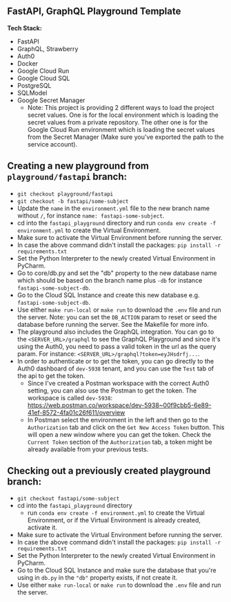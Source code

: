 ## FastAPI, GraphQL Playground Template

**Tech Stack:**
- FastAPI
- GraphQL, Strawberry
- Auth0
- Docker
- Google Cloud Run
- Google Cloud SQL
- PostgreSQL
- SQLModel
- Google Secret Manager
  - Note: This project is providing 2 different ways to load the project secret values. One is for the local environment which is loading the secret values from a private repository. The other one is for the Google Cloud Run environment which is loading the secret values from the Secret Manager (Make sure you've exported the path to the service account).

## Creating a new playground from `playground/fastapi` branch:
  - `git checkout playground/fastapi`
  - `git checkout -b fastapi/some-subject`
  - Update the `name` in the `environment.yml` file to the new branch name without `/`, for instance `name: fastapi-some-subject`.
  - cd into the `fastapi_playground` directory and run `conda env create -f environment.yml` to create the Virtual Environment.
  - Make sure to activate the Virtual Environment before running the server.
  - In case the above command didn't install the packages: `pip install -r requirements.txt`
  - Set the Python Interpreter to the newly created Virtual Environment in PyCharm.
  - Go to core/db.py and set the "db" property to the new database name which should be based on the branch name plus `-db` for instance `fastapi-some-subject-db`.
  - Go to the Cloud SQL Instance and create this new database e.g. `fastapi-some-subject-db`. 
  - Use either `make run-local` or `make run` to download the `.env` file and run the server. Note: you can set the `DB_ACTION` param to reset or seed the database before running the server. See the Makefile for more info.
  - The playground also includes the GraphQL integration. You can go to the `<SERVER_URL>/graphql` to see the GraphQL Playground and since it's using the Auth0, you need to pass a valid token in the url as the query param. For instance: `<SERVER_URL>/graphql?token=eyJHsdrfj...`.
  - In order to authenticate or to get the token, you can go directly to the Auth0 dashboard of `dev-5938` tenant, and you can use the `Test` tab of the api to get the token.
    - Since I've created a Postman workspace with the correct Auth0 setting, you can also use the Postman to get the token. The workspace is called `dev-5938`: https://web.postman.co/workspace/dev-5938~00f9cbb5-6e89-41ef-8572-4fa01c26f611/overview
    - In Postman select the environment in the left and then go to the `Authorization` tab and click on the `Get New Access Token` button. This will open a new window where you can get the token. Check the `Current Token` section of the `Authorization` tab, a token might be already available from your previous tests.

## Checking out a previously created playground branch:
  - `git checkout fastapi/some-subject`
  - cd into the `fastapi_playground` directory 
    - run `conda env create -f environment.yml` to create the Virtual Environment, or if the Virtual Environment is already created, activate it.
  - Make sure to activate the Virtual Environment before running the server.
  - In case the above command didn't install the packages: `pip install -r requirements.txt`
  - Set the Python Interpreter to the newly created Virtual Environment in PyCharm.
  - Go to the Cloud SQL Instance and make sure the database that you're using in `db.py` in the `"db"` property exists, if not create it.
  - Use either `make run-local` or `make run` to download the `.env` file and run the server.
